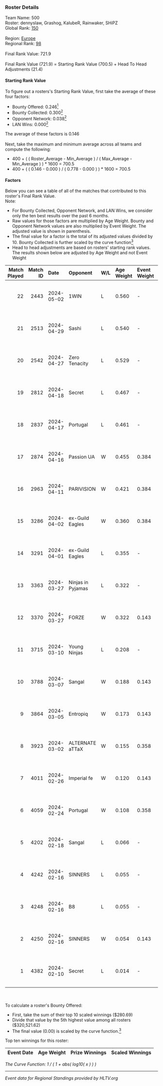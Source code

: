 ### Roster Details<br />
Team Name: 500<br />
Roster: dennyslaw, Grashog, KalubeR, Rainwaker, SHiPZ<br />
Global Rank: [150](../standings_global.md)<br />
<br />
Region: [Europe]( ../standings_europe.md)<br />
Regional Rank: [98]( ../standings_europe.md)<br />
<br />
Final Rank Value:  721.9<br />
<br />
Final Rank Value (721.9) = Starting Rank Value (700.5) + Head To Head Adjustments (21.4)<br />

#### Starting Rank Value<br />
To figure out a rosters's Starting Rank Value, first take the average of these four factors:<br />
- Bounty Offered: 0.246[<sup>1</sup>](#table2)
- Bounty Collected: 0.300[<sup>2</sup>](#table1)
- Opponent Network: 0.038[<sup>2</sup>](#table1)
- LAN Wins: 0.000[<sup>2</sup>](#table1)

The average of these factors is 0.146<br />
<br />
Next, take the maximum and minimum average across all teams and compute the following:<br />
- 400 + ( ( Roster_Average - Min_Average ) / ( Max_Average - Min_Average ) ) * 1600 = 700.5
- 400 + ( ( 0.146 - 0.000 ) / ( 0.778 - 0.000 ) ) * 1600 = 700.5


#### Factors<br />
Below you can see a table of all of the matches that contributed to this roster's Final Rank Value.<br />
Note:<br />

- For Bounty Collected, Opponent Network, and LAN Wins, we consider only the ten best results over the past 6 months.
- Raw values for those factors are multiplied by Age Weight. Bounty and Opponent Network values are also multiplied by Event Weight. The adjusted value is shown in parenthesis.
- The final value for a factor is the total of its adjusted values divided by 10. Bounty Collected is further scaled by the curve function[<sup>3</sup>](#curveFunction)
- Head to head adjustments are based on rosters' starting rank values. The results shown below are adjusted by Age Weight and not Event Weight
<span id="table1"></span><br />


| Match Played | Match ID | Date       | Opponent          | W/L | Age Weight | Event Weight | Bounty Collected | Opponent Network | LAN Wins  | H2H Adj. | Roster                                        |
| -: | -: | :- | :- | :- | :- | :- | :- | :- | :- | -: | :- |
|           22 |     2443 | 2024-05-02 | 1WIN              | L   | 0.560      | -            | -                | -                | -         |    -4.00 | dennyslaw, Grashog, KalubeR, Rainwaker, SHiPZ |
|           21 |     2513 | 2024-04-29 | Sashi             | L   | 0.540      | -            | -                | -                | -         |    -1.28 | dennyslaw, Grashog, Rainwaker, REDSTAR, SHiPZ |
|           20 |     2542 | 2024-04-27 | Zero Tenacity     | L   | 0.529      | -            | -                | -                | -         |    -2.25 | dennyslaw, Grashog, Rainwaker, REDSTAR, SHiPZ |
|           19 |     2812 | 2024-04-18 | Secret            | L   | 0.467      | -            | -                | -                | -         |   -10.97 | dennyslaw, Grashog, Rainwaker, REDSTAR, SHiPZ |
|           18 |     2837 | 2024-04-17 | Portugal          | L   | 0.461      | -            | -                | -                | -         |    -8.43 | dennyslaw, Grashog, Rainwaker, REDSTAR, SHiPZ |
|           17 |     2874 | 2024-04-16 | Passion UA        | W   | 0.455      | 0.384        | 0.173 (0.030)    | 1.000 (0.175)    | 0 (0.000) |    12.22 | dennyslaw, Grashog, Rainwaker, REDSTAR, SHiPZ |
|           16 |     2963 | 2024-04-11 | PARIVISION        | W   | 0.421      | 0.384        | 0.017 (0.003)    | 0.590 (0.096)    | 0 (0.000) |    11.73 | dennyslaw, Grashog, Rainwaker, REDSTAR, SHiPZ |
|           15 |     3286 | 2024-04-02 | ex-Guild Eagles   | W   | 0.360      | 0.384        | 0.007 (0.001)    | 0.207 (0.029)    | 0 (0.000) |     7.08 | dennyslaw, Grashog, Rainwaker, REDSTAR, SHiPZ |
|           14 |     3291 | 2024-04-01 | ex-Guild Eagles   | L   | 0.355      | -            | -                | -                | -         |    -4.27 | dennyslaw, Grashog, Rainwaker, REDSTAR, SHiPZ |
|           13 |     3363 | 2024-03-27 | Ninjas in Pyjamas | L   | 0.322      | -            | -                | -                | -         |    -0.04 | dennyslaw, Grashog, Rainwaker, REDSTAR, SHiPZ |
|           12 |     3370 | 2024-03-27 | FORZE             | W   | 0.322      | 0.143        | 0.057 (0.003)    | 0.164 (0.008)    | 0 (0.000) |     7.71 | dennyslaw, Grashog, Rainwaker, REDSTAR, SHiPZ |
|           11 |     3715 | 2024-03-10 | Young Ninjas      | L   | 0.208      | -            | -                | -                | -         |    -2.81 | dennyslaw, Grashog, Rainwaker, REDSTAR, SHiPZ |
|           10 |     3788 | 2024-03-07 | Sangal            | W   | 0.188      | 0.143        | 0.219 (0.006)    | 0.846 (0.023)    | 0 (0.000) |     5.45 | dennyslaw, Grashog, Rainwaker, REDSTAR, SHiPZ |
|            9 |     3864 | 2024-03-05 | Entropiq          | W   | 0.173      | 0.143        | 0.000 (0.000)    | 0.034 (0.001)    | 0 (0.000) |     1.61 | dennyslaw, Grashog, Rainwaker, REDSTAR, SHiPZ |
|            8 |     3923 | 2024-03-02 | ALTERNATE aTTaX   | W   | 0.155      | 0.358        | 0.031 (0.002)    | 0.537 (0.030)    | 0 (0.000) |     4.01 | dennyslaw, Grashog, Rainwaker, REDSTAR, SHiPZ |
|            7 |     4011 | 2024-02-26 | Imperial fe       | W   | 0.120      | 0.143        | 0.128 (0.002)    | 0.287 (0.005)    | 0 (0.000) |     3.27 | dennyslaw, Grashog, Rainwaker, REDSTAR, SHiPZ |
|            6 |     4059 | 2024-02-24 | Portugal          | W   | 0.108      | 0.358        | 0.003 (0.000)    | 0.115 (0.004)    | 0 (0.000) |     1.61 | dennyslaw, Grashog, Rainwaker, REDSTAR, SHiPZ |
|            5 |     4202 | 2024-02-18 | Sangal            | L   | 0.066      | -            | -                | -                | -         |    -0.15 | dennyslaw, Patrick, Rainwaker, REDSTAR, SHiPZ |
|            4 |     4242 | 2024-02-16 | SINNERS           | L   | 0.055      | -            | -                | -                | -         |    -0.13 | dennyslaw, Patrick, Rainwaker, REDSTAR, SHiPZ |
|            3 |     4248 | 2024-02-16 | B8                | L   | 0.055      | -            | -                | -                | -         |    -0.18 | dennyslaw, Patrick, Rainwaker, REDSTAR, SHiPZ |
|            2 |     4250 | 2024-02-16 | SINNERS           | W   | 0.054      | 0.143        | 0.037 (0.000)    | 0.790 (0.006)    | 0 (0.000) |     1.58 | dennyslaw, Patrick, Rainwaker, REDSTAR, SHiPZ |
|            1 |     4382 | 2024-02-10 | Secret            | L   | 0.014      | -            | -                | -                | -         |    -0.30 | dennyslaw, Patrick, Rainwaker, REDSTAR, SHiPZ |

<br />
<span id="table2"></span><br />
To calculate a roster's Bounty Offered:<br />

- First, take the sum of their top 10 scaled winnings ($280.69)
- Divide that value by the 5th highest value among all rosters ($320,521.62)
- The final value (0.00) is scaled by the curve function.[<sup>3</sup>](#curveFunction)

Top ten winnings for this roster:<br />

| Event Date | Age Weight | Prize Winnings | Scaled Winnings |
| :- | -: | :- | :- |


<span id="curveFunction"></span>_The Curve Function: 1 / ( 1 + abs( log10( x ) ) )_<br />

---
_Event data for Regional Standings provided by HLTV.org_<br />
